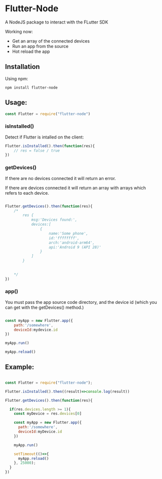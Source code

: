 # Flutter-Node

A NodeJS package to interact with the FLutter SDK

Working now:

* Get an array of the connected devices
* Run an app from the source
* Hot reload the app

## Installation
Using npm:

```
npm install flutter-node
```

## Usage:

```javascript
const Flutter = require("flutter-node")
```

### isInstalled()

Detect if Flutter is intalled on the client:

```javascript
Flutter.isInstalled().then(function(res){
    // res = false / true
})
```

### getDevices()

If there are no devices connected it will return an error.

If there are devices connected it will return an array with arrays which refers to each device.

```javascript

Flutter.getDevices().then(function(res){
    /*
        res {
            msg:'Devices found:',
            devices:[
                {
                    name:'Some phone',
                    id:'ffffffff',
                    arch:'android-arm64',
                    api:'Android 9 (API 28)'
                }
            ]
        }
    
    
    */
})

```

### app()

You must pass the app source code directory, and the device id (which you can get with the getDevices() method.)

```javascript

const myApp = new Flutter.app({
    path:'/somewhere',
    deviceId:mydevice.id
})

myApp.run()

myApp.reload()
```

## Example:

```javascript

const Flutter = require("flutter-node");

Flutter.isInstalled().then((result)=>console.log(result))

Flutter.getDevices().then(function(res){

  if(res.devices.length >= 1){
    const myDevice = res.devices[0]

    const myApp = new Flutter.app({
      path:'/somewhere',
      deviceId:myDevice.id
    })

    myApp.run()

    setTimeout(()=>{
      myApp.reload()
    }, 25000);
  }
})


```

